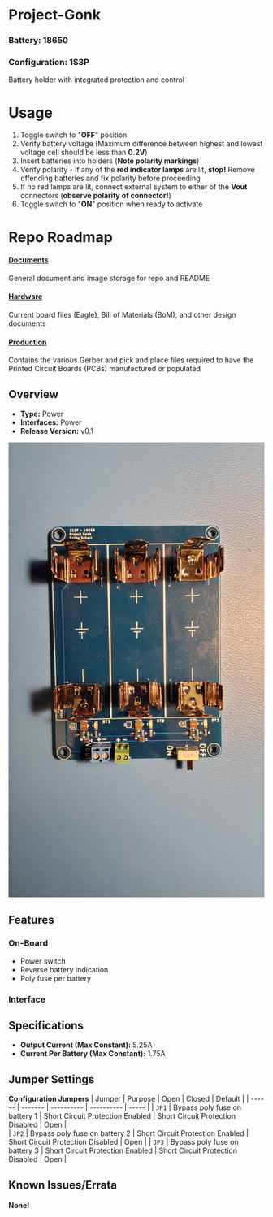 # Project-Gonk 
### Battery: 18650 
### Configuration: 1S3P
Battery holder with integrated protection and control

# Usage
1. Toggle switch to "<b>OFF</b>" position
2. Verify battery voltage (Maximum difference between highest and lowest voltage cell should be less than <b>0.2V</b>)
3. Insert batteries into holders (<b>Note polarity markings</b>)
4. Verify polarity - if any of the <b>red indicator lamps</b> are lit, <b>stop!</b> Remove offending batteries and fix polarity before proceeding
5. If no red lamps are lit, connect external system to either of the <b>Vout</b> connectors (<b>observe polarity of connector!</b>)
6. Toggle switch to "<b>ON</b>" position when ready to activate 

# Repo Roadmap
#### [Documents](Documents/) 

General document and image storage for repo and README

#### [Hardware](Hardware/)

Current board files (Eagle), Bill of Materials (BoM), and other design documents

#### [Production](Production/)

Contains the various Gerber and pick and place files required to have the Printed Circuit Boards (PCBs) manufactured or populated 

## Overview
* **Type:** Power
* **Interfaces:** Power
* **Release Version:** v0.1

![Gonk 18650 Parallel v0.1 - Top](Documents/Images/Gonk_0v1_Top.jpg)

<!-- ![Gonk 18650 Parallel v0.1 - Bottom](Documents/Images/Gonk_0v1_Bottom.jpg) -->

## Features
### On-Board
* Power switch
* Reverse battery indication
* Poly fuse per battery

### Interface


## Specifications
* **Output Current (Max Constant):** 5.25A
* **Current Per Battery (Max Constant):** 1.75A

## Jumper Settings 

**Configuration Jumpers**
| Jumper | Purpose | Open | Closed | Default | 
| ------ | ------- | ---------- | ---------- | ----- | 
| `JP1` | Bypass poly fuse on battery 1 | Short Circuit Protection Enabled | Short Circuit Protection Disabled | Open |  
| `JP2` | Bypass poly fuse on battery 2 | Short Circuit Protection Enabled | Short Circuit Protection Disabled | Open |
| `JP3` | Bypass poly fuse on battery 3 | Short Circuit Protection Enabled | Short Circuit Protection Disabled | Open | 

## Known Issues/Errata

#### None!